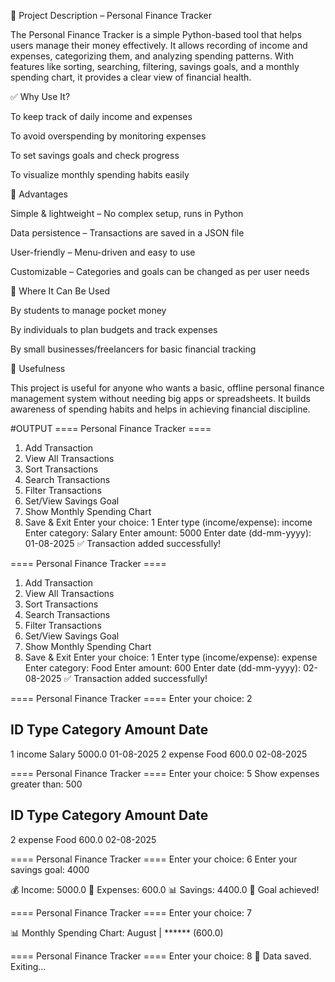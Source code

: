 📌 Project Description – Personal Finance Tracker

The Personal Finance Tracker is a simple Python-based tool that helps users manage their money effectively. It allows recording of income and expenses, categorizing them, and analyzing spending patterns. With features like sorting, searching, filtering, savings goals, and a monthly spending chart, it provides a clear view of financial health.

✅ Why Use It?

To keep track of daily income and expenses

To avoid overspending by monitoring expenses

To set savings goals and check progress

To visualize monthly spending habits easily

🌟 Advantages

Simple & lightweight – No complex setup, runs in Python

Data persistence – Transactions are saved in a JSON file

User-friendly – Menu-driven and easy to use

Customizable – Categories and goals can be changed as per user needs

📍 Where It Can Be Used

By students to manage pocket money

By individuals to plan budgets and track expenses

By small businesses/freelancers for basic financial tracking

🎯 Usefulness

This project is useful for anyone who wants a basic, offline personal finance management system without needing big apps or spreadsheets. It builds awareness of spending habits and helps in achieving financial discipline.

#OUTPUT
==== Personal Finance Tracker ====
1. Add Transaction
2. View All Transactions
3. Sort Transactions
4. Search Transactions
5. Filter Transactions
6. Set/View Savings Goal
7. Show Monthly Spending Chart
8. Save & Exit
Enter your choice: 1
Enter type (income/expense): income
Enter category: Salary
Enter amount: 5000
Enter date (dd-mm-yyyy): 01-08-2025
✅ Transaction added successfully!

==== Personal Finance Tracker ====
1. Add Transaction
2. View All Transactions
3. Sort Transactions
4. Search Transactions
5. Filter Transactions
6. Set/View Savings Goal
7. Show Monthly Spending Chart
8. Save & Exit
Enter your choice: 1
Enter type (income/expense): expense
Enter category: Food
Enter amount: 600
Enter date (dd-mm-yyyy): 02-08-2025
✅ Transaction added successfully!

==== Personal Finance Tracker ====
Enter your choice: 2

ID   Type      Category     Amount     Date
--------------------------------------------------
1    income    Salary       5000.0     01-08-2025
2    expense   Food         600.0      02-08-2025

==== Personal Finance Tracker ====
Enter your choice: 5
Show expenses greater than: 500

ID   Type      Category     Amount     Date
--------------------------------------------------
2    expense   Food         600.0      02-08-2025

==== Personal Finance Tracker ====
Enter your choice: 6
Enter your savings goal: 4000

💰 Income: 5000.0
💸 Expenses: 600.0
📊 Savings: 4400.0
🎉 Goal achieved!

==== Personal Finance Tracker ====
Enter your choice: 7

📊 Monthly Spending Chart:
August     | ****** (600.0)

==== Personal Finance Tracker ====
Enter your choice: 8
💾 Data saved. Exiting...

